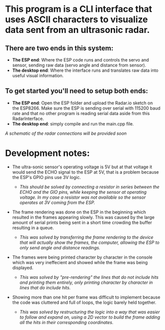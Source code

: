 # This program is a CLI interface that uses ASCII characters to visualize data sent from an ultrasonic radar.

## There are two ends in this system: 

- **The ESP end**: Where the ESP code runs and controls the servo and sensor, sending raw data (servo angle and distance from sensor).
- **The desktop end**: Where the interface runs and translates raw data into useful visual information.

## To get started you'll need to setup both ends:

- **The ESP end**: Open the ESP folder and upload the Radar.io sketch on the ESP8266. Make sure the ESP is sending over serial with 115200 baud rate and that no other program is reading serial data aside from this RadarInterface.
- **The desktop end**: simply compile and run the main.cpp file.

*A schematic of the radar connections will be provided soon*

# Development notes:

- The ultra-sonic sensor's operating voltage is 5V but at that voltage it would send the ECHO signal to the ESP at 5V, that is a problem because the ESP's GPIO pins use 3V logic.
    - *This should be solved by connecting a resistor in series between the ECHO and the GIO pins, while keeping the sensor at operating voltage. In my case a resistor was not available so the sensor operates at 3V coming from the ESP.*

- The frame rendering was done on the ESP in the beginning which resulted in the frames appearing slowly. This was caused by the large amount of serial prints being sent in a short time crowding the buffer resulting in a queue.
    - *This was solved by transferring the frame rendering to the device that will actually show the frames, the computer, allowing the ESP to only send angle and distance readings.*

- The frames were being printed character by character in the console which was very ineffecient and showed while the frame was being displayed.
    - *This was solved by "pre-rendering" the lines that do not include hits and printing them entirely, only printing character by character in lines that do include hits.*

- Showing more than one hit per frame was difficult to implement because the code was cluttered and full of loops, the logic barely held together.
    - *This was solved by restructuring the logic into a way that was easier to follow and expand on, using a 2D vector to build the frame adding all the hits in their corresponding coordinates.*
